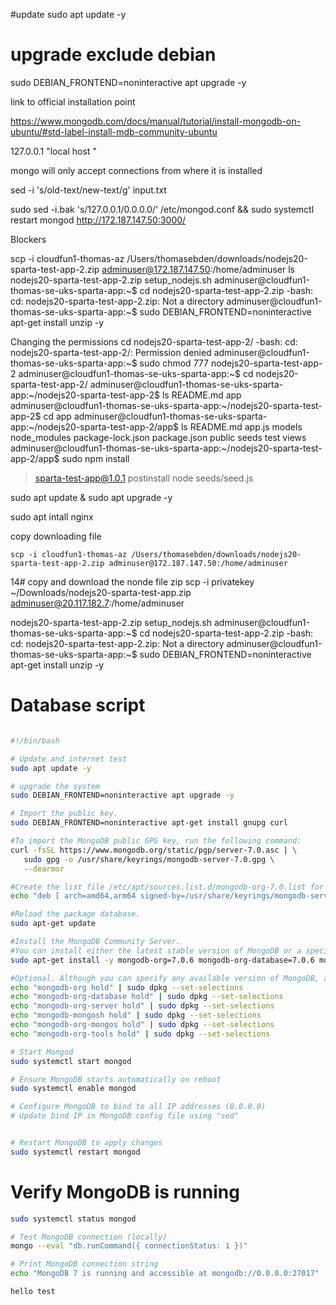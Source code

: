 #update
sudo apt update -y
 
# upgrade exclude debian
sudo DEBIAN_FRONTEND=noninteractive apt upgrade -y
 

link to official installation point

https://www.mongodb.com/docs/manual/tutorial/install-mongodb-on-ubuntu/#std-label-install-mdb-community-ubuntu


127.0.0.1 
"local host "

mongo will only accept connections from where it is installed

sed -i 's/old-text/new-text/g' input.txt

sudo sed -i.bak 's/127.0.0.1/0.0.0.0/' /etc/mongod.conf && sudo systemctl restart mongod
   http://172.187.147.50:3000/

   Blockers

   scp -i cloudfun1-thomas-az /Users/thomasebden/downloads/nodejs20-sparta-test-app-2.zip adminuser@172.187.147.50:/home/adminuser
   ls
   nodejs20-sparta-test-app-2.zip  setup_nodejs.sh
   adminuser@cloudfun1-thomas-se-uks-sparta-app:~$ cd nodejs20-sparta-test-app-2.zip
   -bash: cd: nodejs20-sparta-test-app-2.zip: Not a directory
   adminuser@cloudfun1-thomas-se-uks-sparta-app:~$ sudo DEBIAN_FRONTEND=noninteractive apt-get install unzip -y
   

Changing the permissions 
   cd nodejs20-sparta-test-app-2/
   -bash: cd: nodejs20-sparta-test-app-2/: Permission denied
   adminuser@cloudfun1-thomas-se-uks-sparta-app:~$ sudo chmod 777 nodejs20-sparta-test-app-2
   adminuser@cloudfun1-thomas-se-uks-sparta-app:~$ cd nodejs20-sparta-test-app-2/
   adminuser@cloudfun1-thomas-se-uks-sparta-app:~/nodejs20-sparta-test-app-2$ ls
   README.md  app
   adminuser@cloudfun1-thomas-se-uks-sparta-app:~/nodejs20-sparta-test-app-2$ cd app
   adminuser@cloudfun1-thomas-se-uks-sparta-app:~/nodejs20-sparta-test-app-2/app$ ls
   README.md  app.js  models  node_modules  package-lock.json  package.json  public  seeds  test  views
   adminuser@cloudfun1-thomas-se-uks-sparta-app:~/nodejs20-sparta-test-app-2/app$ sudo npm install
   
   > sparta-test-app@1.0.1 postinstall
   > node seeds/seed.js
   
   
   
   
   sudo apt update & sudo apt upgrade -y
   
   sudo apt intall nginx
   
   copy downloading file 
   
    scp -i cloudfun1-thomas-az /Users/thomasebden/downloads/nodejs20-sparta-test-app-2.zip adminuser@172.187.147.50:/home/adminuser
   14# copy and download the nonde file zip
      scp -i privatekey ~/Downloads/nodejs20-sparta-test-app.zip adminuser@20.117.182.7:/home/adminuser
   
   
   nodejs20-sparta-test-app-2.zip  setup_nodejs.sh
   adminuser@cloudfun1-thomas-se-uks-sparta-app:~$ cd nodejs20-sparta-test-app-2.zip
   -bash: cd: nodejs20-sparta-test-app-2.zip: Not a directory
   adminuser@cloudfun1-thomas-se-uks-sparta-app:~$ sudo DEBIAN_FRONTEND=noninteractive apt-get install unzip -y


# Database script 

```bash 

#!/bin/bash

# Update and internet test
sudo apt update -y

# upgrade the system
sudo DEBIAN_FRONTEND=noninteractive apt upgrade -y

# Import the public key.
sudo DEBIAN_FRONTEND=noninteractive apt-get install gnupg curl

#To import the MongoDB public GPG key, run the following command:
curl -fsSL https://www.mongodb.org/static/pgp/server-7.0.asc | \
   sudo gpg -o /usr/share/keyrings/mongodb-server-7.0.gpg \
   --dearmor

#Create the list file /etc/apt/sources.list.d/mongodb-org-7.0.list for your version of Ubuntu.
echo "deb [ arch=amd64,arm64 signed-by=/usr/share/keyrings/mongodb-server-7.0.gpg ] https://repo.mongodb.org/apt/ubuntu jammy/mongodb-org/7.0 multiverse" | sudo tee /etc/apt/sources.list.d/mongodb-org-7.0.list

#Reload the package database.
sudo apt-get update

#Install the MongoDB Community Server.
#You can install either the latest stable version of MongoDB or a specific version of MongoDB (we are using 7.6).
sudo apt-get install -y mongodb-org=7.0.6 mongodb-org-database=7.0.6 mongodb-org-server=7.0.6 mongodb-mongosh mongodb-org-mongos=7.0.6 mongodb-org-tools=7.0.6

#Optional. Although you can specify any available version of MongoDB, apt-get will upgrade the packages when a newer version becomes available. To prevent unintended upgrades, you can pin the package at the currently installed version:
echo "mongodb-org hold" | sudo dpkg --set-selections
echo "mongodb-org-database hold" | sudo dpkg --set-selections
echo "mongodb-org-server hold" | sudo dpkg --set-selections
echo "mongodb-mongosh hold" | sudo dpkg --set-selections
echo "mongodb-org-mongos hold" | sudo dpkg --set-selections
echo "mongodb-org-tools hold" | sudo dpkg --set-selections

# Start Mongod 
sudo systemctl start mongod

# Ensure MongoDB starts automatically on reboot
sudo systemctl enable mongod

# Configure MongoDB to bind to all IP addresses (0.0.0.0)
# Update bind IP in MongoDB config file using "sed"


# Restart MongoDB to apply changes
sudo systemctl restart mongod

```

# Verify MongoDB is running
```bash
sudo systemctl status mongod

# Test MongoDB connection (locally)
mongo --eval "db.runCommand({ connectionStatus: 1 })"

# Print MongoDB connection string
echo "MongoDB 7 is running and accessible at mongodb://0.0.0.0:27017"

hello test
